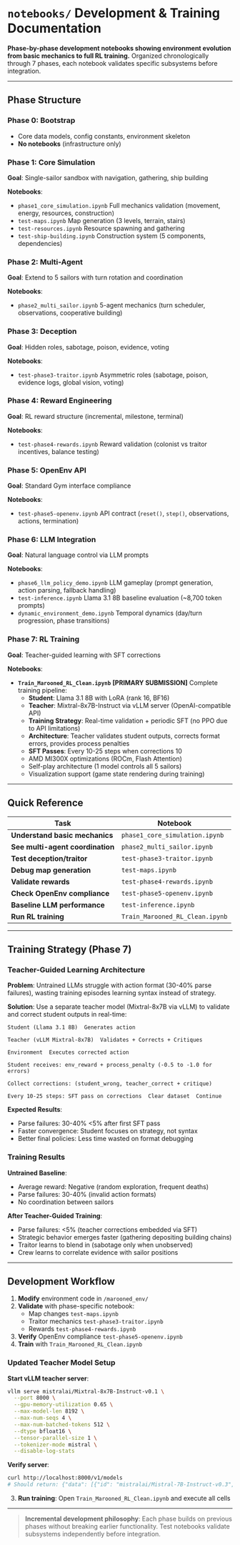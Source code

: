 # `notebooks/`  Development & Training Documentation

**Phase-by-phase development notebooks showing environment evolution from basic mechanics to full RL training.** Organized chronologically through 7 phases, each notebook validates specific subsystems before integration.

---

## Phase Structure

### Phase 0: Bootstrap
- Core data models, config constants, environment skeleton
- **No notebooks** (infrastructure only)

### Phase 1: Core Simulation
**Goal**: Single-sailor sandbox with navigation, gathering, ship building

**Notebooks**:
- `phase1_core_simulation.ipynb`  Full mechanics validation (movement, energy, resources, construction)
- `test-maps.ipynb`  Map generation (3 levels, terrain, stairs)
- `test-resources.ipynb`  Resource spawning and gathering
- `test-ship-building.ipynb`  Construction system (5 components, dependencies)

### Phase 2: Multi-Agent
**Goal**: Extend to 5 sailors with turn rotation and coordination

**Notebooks**:
- `phase2_multi_sailor.ipynb`  5-agent mechanics (turn scheduler, observations, cooperative building)

### Phase 3: Deception
**Goal**: Hidden roles, sabotage, poison, evidence, voting

**Notebooks**:
- `test-phase3-traitor.ipynb`  Asymmetric roles (sabotage, poison, evidence logs, global vision, voting)

### Phase 4: Reward Engineering
**Goal**: RL reward structure (incremental, milestone, terminal)

**Notebooks**:
- `test-phase4-rewards.ipynb`  Reward validation (colonist vs traitor incentives, balance testing)

### Phase 5: OpenEnv API
**Goal**: Standard Gym interface compliance

**Notebooks**:
- `test-phase5-openenv.ipynb`  API contract (`reset()`, `step()`, observations, actions, termination)

### Phase 6: LLM Integration
**Goal**: Natural language control via LLM prompts

**Notebooks**:
- `phase6_llm_policy_demo.ipynb`  LLM gameplay (prompt generation, action parsing, fallback handling)
- `test-inference.ipynb`  Llama 3.1 8B baseline evaluation (~8,700 token prompts)
- `dynamic_environment_demo.ipynb`  Temporal dynamics (day/turn progression, phase transitions)

### Phase 7: RL Training
**Goal**: Teacher-guided learning with SFT corrections

**Notebooks**:
- **`Train_Marooned_RL_Clean.ipynb`**  **[PRIMARY SUBMISSION]** Complete training pipeline:
  - **Student**: Llama 3.1 8B with LoRA (rank 16, BF16)
  - **Teacher**: Mixtral-8x7B-Instruct via vLLM server (OpenAI-compatible API)
  - **Training Strategy**: Real-time validation + periodic SFT (no PPO due to API limitations)
  - **Architecture**: Teacher validates student outputs, corrects format errors, provides process penalties
  - **SFT Passes**: Every 10-25 steps when corrections  10
  - AMD MI300X optimizations (ROCm, Flash Attention)
  - Self-play architecture (1 model controls all 5 sailors)
  - Visualization support (game state rendering during training)

---

## Quick Reference

| Task | Notebook |
|------|----------|
| **Understand basic mechanics** | `phase1_core_simulation.ipynb` |
| **See multi-agent coordination** | `phase2_multi_sailor.ipynb` |
| **Test deception/traitor** | `test-phase3-traitor.ipynb` |
| **Debug map generation** | `test-maps.ipynb` |
| **Validate rewards** | `test-phase4-rewards.ipynb` |
| **Check OpenEnv compliance** | `test-phase5-openenv.ipynb` |
| **Baseline LLM performance** | `test-inference.ipynb` |
| **Run RL training** | `Train_Marooned_RL_Clean.ipynb` |

---

## Training Strategy (Phase 7)

### Teacher-Guided Learning Architecture

**Problem**: Untrained LLMs struggle with action format (30-40% parse failures), wasting training episodes learning syntax instead of strategy.

**Solution**: Use a separate teacher model (Mixtral-8x7B via vLLM) to validate and correct student outputs in real-time:

```
Student (Llama 3.1 8B)  Generates action
    
Teacher (vLLM Mixtral-8x7B)  Validates + Corrects + Critiques
    
Environment  Executes corrected action
    
Student receives: env_reward + process_penalty (-0.5 to -1.0 for errors)
    
Collect corrections: (student_wrong, teacher_correct + critique)
    
Every 10-25 steps: SFT pass on corrections  Clear dataset  Continue
```

**Expected Results**:
- Parse failures: 30-40%  <5% after first SFT pass
- Faster convergence: Student focuses on strategy, not syntax
- Better final policies: Less time wasted on format debugging

### Training Results

**Untrained Baseline**:
- Average reward: Negative (random exploration, frequent deaths)
- Parse failures: 30-40% (invalid action formats)
- No coordination between sailors

**After Teacher-Guided Training**:
- Parse failures: <5% (teacher corrections embedded via SFT)
- Strategic behavior emerges faster (gathering  depositing  building chains)
- Traitor learns to blend in (sabotage only when unobserved)
- Crew learns to correlate evidence with sailor positions

---

## Development Workflow

1. **Modify** environment code in `/marooned_env/`
2. **Validate** with phase-specific notebook:
   - Map changes  `test-maps.ipynb`
   - Traitor mechanics  `test-phase3-traitor.ipynb`
   - Rewards  `test-phase4-rewards.ipynb`
3. **Verify** OpenEnv compliance  `test-phase5-openenv.ipynb`
4. **Train** with `Train_Marooned_RL_Clean.ipynb`

### Updated Teacher Model Setup

**Start vLLM teacher server**:
```bash
vllm serve mistralai/Mixtral-8x7B-Instruct-v0.1 \
  --port 8000 \
  --gpu-memory-utilization 0.65 \
  --max-model-len 8192 \
  --max-num-seqs 4 \
  --max-num-batched-tokens 512 \
  --dtype bfloat16 \
  --tensor-parallel-size 1 \
  --tokenizer-mode mistral \
  --disable-log-stats
```

**Verify server**:
```bash
curl http://localhost:8000/v1/models
# Should return: {"data": [{"id": "mistralai/Mistral-7B-Instruct-v0.3", ...}]}
```

3. **Run training**: Open `Train_Marooned_RL_Clean.ipynb` and execute all cells

---

> **Incremental development philosophy**: Each phase builds on previous phases without breaking earlier functionality. Test notebooks validate subsystems independently before integration.

